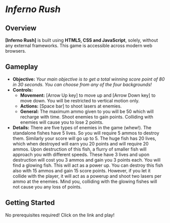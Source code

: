 # *Inferno Rush*

## Overview
**[Inferno Rush]** is built using **HTML5, CSS and JavaScript**, solely, without any external frameworks. This game is accessible across modern web browsers.

## Gameplay

- **Objective:** *Your main objective is to get a total winning score point of 80 in 30 seconds. You can choose from any of the four backgrounds!*
- **Controls:** 
    - **Movement:** [Arrow Up key] to move up and [Arrow Down key] to move down. You will be restricted to vertical motion only.
    - **Actions:** [Space bar] to shoot lasers at enemies.
    - **General:** The maximum ammo given to you will be 50 which will recharge with time. Shoot enemies to gain points. Colliding with enemies will                       cause you to lose 2 points.
- **Details:**
    There are five types of enemies in the game (whew!). The standalone fishes have 5 lives. So you will require 5 ammos to destroy them. Similarly         your score will go up to 5. The huge fish has 20 lives, which when destroyed will earn you 20 points and will require 20 ammos. Upon destruction of     this fish, a flurry of smaller fish will approach you with different speeds. These have 3 lives and upon destruction will cost you 3 ammos and gain     you 3 points each.
    You will find a glowing fish. This will act as a power up. You can destroy this fish also with 15 ammos and gain 15 score points. However, if you       let it collide with the player, it will act as a powerup and shoot two lasers per ammo at the enemies. Mind you, colliding with the glowing fishes      will not cause you any loss of points.

## Getting Started
   No prerequisites required! Click on the link and play!
